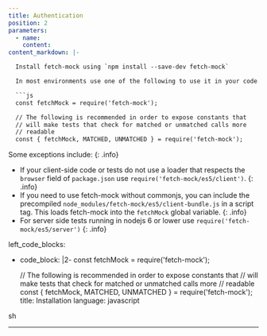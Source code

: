 ```yaml
---
title: Authentication
position: 2
parameters:
  - name:
    content:
content_markdown: |-

  Install fetch-mock using `npm install --save-dev fetch-mock`

  In most environments use one of the following to use it in your code.

  ```js
  const fetchMock = require('fetch-mock');

  // The following is recommended in order to expose constants that
  // will make tests that check for matched or unmatched calls more
  // readable
  const { fetchMock, MATCHED, UNMATCHED } = require('fetch-mock');
  ```

  Some exceptions include:
  {: .info}
  - If your client-side code or tests do not use a loader that respects the `browser` field of `package.json` use `require('fetch-mock/es5/client')`.
  {: .info}
  - If you need to use fetch-mock without commonjs, you can include the precompiled `node_modules/fetch-mock/es5/client-bundle.js` in a script tag. This loads fetch-mock into the `fetchMock` global variable.
  {: .info}
  - For server side tests running in nodejs 6 or lower use `require('fetch-mock/es5/server')`
  {: .info}


left_code_blocks:
  - code_block: |2-
      const fetchMock = require('fetch-mock');

      // The following is recommended in order to expose constants that
      // will make tests that check for matched or unmatched calls more
      // readable
      const { fetchMock, MATCHED, UNMATCHED } = require('fetch-mock');
    title: Installation
    language: javascript
<!-- right_code_blocks:
  - code_block: |2-
    title: JQuery
    language: javascript
  - code_block: |2-
       curl http://api.myapp.com/books?token=YOUR_APP_KEY
    title: Curl
    language: ba -->sh
---
```


